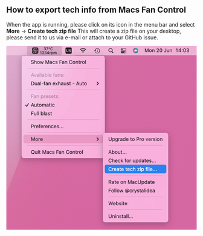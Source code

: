 ## How to export tech info from Macs Fan Control

When the app is running, please click on its icon in the menu bar and select **More** -> **Create tech zip file**
This will create a zip file on your desktop, please send it to us via e-mail or attach to your GitHub issue.

![image](images/tech_zip.png)
